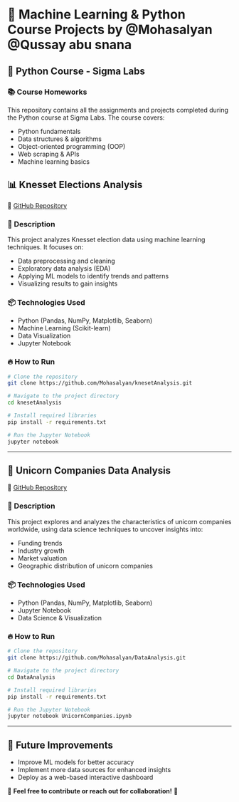 # 🚀 Machine Learning & Python Course Projects by @Mohasalyan @Qussay abu snana

## 🐍 Python Course - Sigma Labs

### 📚 Course Homeworks
This repository contains all the assignments and projects completed during the Python course at Sigma Labs. The course covers:
- Python fundamentals
- Data structures & algorithms
- Object-oriented programming (OOP)
- Web scraping & APIs
- Machine learning basics

## 📊 Knesset Elections Analysis
🔗 [GitHub Repository](https://github.com/Mohasalyan/knesetAnalysis)

### 📝 Description
This project analyzes Knesset election data using machine learning techniques. It focuses on:
- Data preprocessing and cleaning
- Exploratory data analysis (EDA)
- Applying ML models to identify trends and patterns
- Visualizing results to gain insights

### 📦 Technologies Used
- Python (Pandas, NumPy, Matplotlib, Seaborn)
- Machine Learning (Scikit-learn)
- Data Visualization
- Jupyter Notebook

### 🔥 How to Run
```bash
# Clone the repository
git clone https://github.com/Mohasalyan/knesetAnalysis.git

# Navigate to the project directory
cd knesetAnalysis

# Install required libraries
pip install -r requirements.txt

# Run the Jupyter Notebook
jupyter notebook
```

---

## 🦄 Unicorn Companies Data Analysis
🔗 [GitHub Repository](https://github.com/Mohasalyan/DataAnalysis/blob/main/UnicornCompanies.ipynb)

### 📝 Description
This project explores and analyzes the characteristics of unicorn companies worldwide, using data science techniques to uncover insights into:
- Funding trends
- Industry growth
- Market valuation
- Geographic distribution of unicorn companies

### 📦 Technologies Used
- Python (Pandas, NumPy, Matplotlib, Seaborn)
- Jupyter Notebook
- Data Science & Visualization

### 🔥 How to Run
```bash
# Clone the repository
git clone https://github.com/Mohasalyan/DataAnalysis.git

# Navigate to the project directory
cd DataAnalysis

# Install required libraries
pip install -r requirements.txt

# Run the Jupyter Notebook
jupyter notebook UnicornCompanies.ipynb
```

---

## 🎯 Future Improvements
- Improve ML models for better accuracy
- Implement more data sources for enhanced insights
- Deploy as a web-based interactive dashboard

📢 **Feel free to contribute or reach out for collaboration!** 🤝
